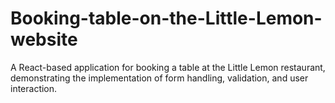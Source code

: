 # Booking-table-on-the-Little-Lemon-website
A React-based application for booking a table at the Little Lemon restaurant, demonstrating the implementation of form handling, validation, and user interaction.
